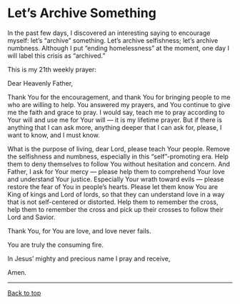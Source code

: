 # Let’s Archive Something

In the past few days, I discovered an interesting saying to encourage myself: let’s “archive” something. Let’s archive selfishness; let’s archive numbness. Although I put “ending homelessness” at the moment, one day I will label this crisis as “archived.”


This is my 21th weekly prayer:


Dear Heavenly Father,

Thank You for the encouragement, and thank You for bringing people to me who are willing to help. You answered my prayers, and You continue to give me the faith and grace to pray. I would say, teach me to pray according to Your will and use me for Your will — it is my lifetime prayer. But if there is anything that I can ask more, anything deeper that I can ask for, please, I want to know, and I must know.


What is the purpose of living, dear Lord, please teach Your people. Remove the selfishness and numbness, especially in this “self”-promoting era. Help them to deny themselves to follow You without hesitation and concern. And Father, I ask for Your mercy — please help them to comprehend Your love and understand Your justice. Especially Your wrath toward evils — please restore the fear of You in people’s hearts. Please let them know You are King of kings and Lord of lords, so that they can understand love in a way that is not self-centered or distorted. Help them to remember the cross, help them to remember the cross and pick up their crosses to follow their Lord and Savior.


Thank You, for You are love, and love never fails.


You are truly the consuming fire.


In Jesus’ mighty and precious name I pray and receive,

Amen.

---

[Back to top](#)